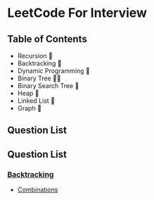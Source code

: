 
# LeetCode For Interview

## Table of Contents

+ Recursion 🙌
+ Backtracking 🧨 
+ Dynamic Programming 🎡
+ Binary Tree 🐱‍🏍
+ Binary Search Tree 🙌
+ Heap 🧨 
+ Linked List 🎡
+ Graph 🙌


  
## Question List


## Question List

### [Backtracking](Backtracking)

- [Combinations](Backtracking/Combinations.cpp)

  
